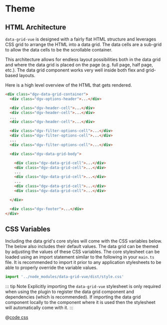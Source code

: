 # Theme

## HTML Architecture 

`data-grid-vue` is designed with a fairly flat HTML structure and leverages CSS grid to arrange the HTML into a data grid. The data cells are a sub-grid to allow the data cells to be the scrollable container.

This architecture allows for endless layout possibilities both in the data grid and where the data grid is placed on the page (e.g. full page, half page, etc.). The data grid component works very well inside both flex and grid-based layouts.

Here is a high level overview of the HTML that gets rendered.

```html
<div class="dgv-data-grid-container">
  <div class="dgv-options-header">...</div>

  <div class="dgv-header-cell">...</div>
  <div class="dgv-header-cell">...</div>
  ...
  <div class="dgv-header-cell">...</div>

  <div class="dgv-filter-options-cell">...</div>
  <div class="dgv-filter-options-cell">...</div>
  ...
  <div class="dgv-filter-options-cell">...</div>

  <div class="dgv-data-grid-body">

    <div class="dgv-data-grid-cell">...</div>
    <div class="dgv-data-grid-cell">...</div>
    ...
    <div class="dgv-data-grid-cell">...</div>
    ...
    <div class="dgv-data-grid-cell">...</div>
    <div class="dgv-data-grid-cell">...</div>

  </div>

  <div class="dgv-footer">...</div>
</div>
```

## CSS Variables

Including the data grid's core styles will come with the CSS variables below.  The below also includes their default values.  The data grid can be themed by adjusting the values of these CSS variables.  The core stylesheet can be loaded using an import statement similar to the following in your `main.ts` file. It is recommended to import it prior to any application stylesheets to be able to properly override the variable values.

```ts
import '../node_modules/data-grid-vue/dist/style.css'
```

::: tip Note
Explicitly importing the `data-grid-vue` stylesheet is only required when using the plugin to register the data grid component and dependencies (which is recommended). If importing the data grid component locally to the component where it is used then the stylesheet will automatically come with it.
:::

@[code css](@temp/dgvCssVariables.css)
